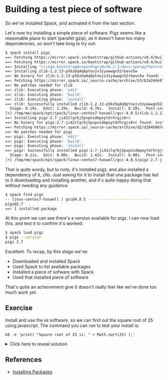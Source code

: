 # Building a test piece of software

So we've installed Spack, and activated it from the last section.

Let's now try installing a simple piece of software.  Pigz seems like a
reasonable place to start (parallel gzip), as it doesn't have too many
dependencies, so won't take long to try out:

```bash
$ spack install pigz
==> Fetching https://mirror.spack.io/bootstrap/github-actions/v0.4/build_cache/linux-centos7-x86_64-gcc-10.2.1-clingo-bootstrap-spack-idkenmhnscjlu5gjqhpcqa4h7o2a7aow.spec.json
==> Fetching https://mirror.spack.io/bootstrap/github-actions/v0.4/build_cache/linux-centos7-x86_64/gcc-10.2.1/clingo-bootstrap-spack/linux-centos7-x86_64-gcc-10.2.1-clingo-bootstrap-spack-idkenmhnscjlu5gjqhpcqa4h7o2a7aow.spack
==> Installing "clingo-bootstrap@=spack%gcc@=10.2.1~docs~ipo+python+static_libstdcpp build_type=Release arch=linux-centos7-x86_64" from a buildcache
==> Installing zlib-1.2.13-p56zbq4q6ptoujv3zyawwgn52rbavx5w
==> No binary for zlib-1.2.13-p56zbq4q6ptoujv3zyawwgn52rbavx5w found: installing from source
==> Fetching https://mirror.spack.io/_source-cache/archive/b3/b3a24de97a8fdbc835b9833169501030b8977031bcb54b3b3ac13740f846ab30.tar.gz
==> No patches needed for zlib
==> zlib: Executing phase: 'edit'
==> zlib: Executing phase: 'build'
==> zlib: Executing phase: 'install'
==> zlib: Successfully installed zlib-1.2.13-p56zbq4q6ptoujv3zyawwgn52rbavx5w
  Stage: 0.19s.  Edit: 1.29s.  Build: 0.76s.  Install: 0.20s.  Post-install: 0.04s.  Total: 2.54s
[+] /tmp/me/spack/opt/spack/linux-centos7-haswell/gcc-4.8.5/zlib-1.2.13-p56zbq4q6ptoujv3zyawwgn52rbavx5w
==> Installing pigz-2.7-ji42zlqrbj5pvpnidmpoytdrhrgjs6rc
==> No binary for pigz-2.7-ji42zlqrbj5pvpnidmpoytdrhrgjs6rc found: installing from source
==> Fetching https://mirror.spack.io/_source-cache/archive/d2/d2045087dae5e9482158f1f1c0f21c7d3de6f7cdc7cc5848bdabda544e69aa58.tar.gz
==> No patches needed for pigz
==> pigz: Executing phase: 'edit'
==> pigz: Executing phase: 'build'
==> pigz: Executing phase: 'install'
==> pigz: Successfully installed pigz-2.7-ji42zlqrbj5pvpnidmpoytdrhrgjs6rc
  Stage: 0.11s.  Edit: 0.00s.  Build: 1.42s.  Install: 0.00s.  Post-install: 0.04s.  Total: 1.64s
[+] /tmp/me/spack/opt/spack/linux-centos7-haswell/gcc-4.8.5/pigz-2.7-ji42zlqrbj5pvpnidmpoytdrhrgjs6rc
```

That is quite wordy, but to note, it's installed pigz, and also installed a
dependency of it, zlib.  Just asking for it to install that one package has led
to it downloading and installing another, and it's quite happy doing that
without needing any guidance.

```bash
$ spack find pigz
-- linux-centos7-haswell / gcc@4.8.5 ----------------------------
pigz@2.7
==> 1 installed package
```

At this point we can see there's a version available for pigz.  I can now load
this, and test it to confirm it's worked:

```bash
$ spack load pigz
$ pigz --version
pigz 2.7
```

Excellent.  To recap, by this stage we've:

- Downloaded and installed Spack
- Used Spack to list available packages
- Installed a piece of sofware with Spack
- Used that installed piece of software

That's quite an acheivement give it doesn't really feel like we've done too
much work yet.

## Exercise

Install and use the `k8` software, so we can find out the square root of 25
using javascript.  The command you can run to test your install is:

```
k8 -e 'print( "Square root of 25 is: " + Math.sqrt(25) );'
```

<details>
<summary>Click here to reveal solution</summary>

### Solution

- Install k8

   ```
   spack install k8
   ```

- Find the name of the module

   ```
   $ spack find k8
   -- linux-centos7-haswell / gcc@4.8.5 ----------------------------
   k8@0.2.4
   ==> 1 installed package
   ```

- Load the software

   ```
   $ spack load k8
   ```

- Test the software

   ```
   $ k8 -e 'print( "Square root of 25 is: " + Math.sqrt(25) );'
   Square root of 25 is: 5
   ```

</details>

## References

- [Installing Packages](https://spack-tutorial.readthedocs.io/en/latest/tutorial_basics.html#installing-packages)
